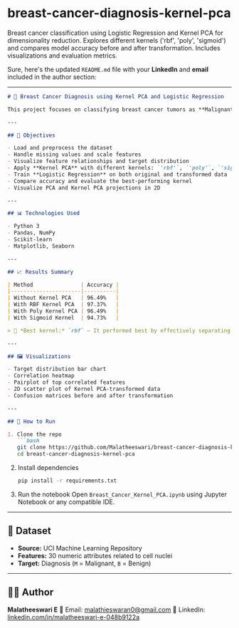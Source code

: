 # breast-cancer-diagnosis-kernel-pca
Breast cancer classification using Logistic Regression and Kernel PCA for dimensionality reduction. Explores different kernels ('rbf', 'poly', 'sigmoid') and compares model accuracy before and after transformation. Includes visualizations and evaluation metrics.

Sure, here's the updated `README.md` file with your **LinkedIn** and **email** included in the author section:

---

````markdown
# 🧠 Breast Cancer Diagnosis using Kernel PCA and Logistic Regression

This project focuses on classifying breast cancer tumors as **Malignant (M)** or **Benign (B)** using the **Breast Cancer Wisconsin dataset**. It applies **Kernel PCA** for dimensionality reduction and trains a **Logistic Regression** model to compare classification performance with and without Kernel PCA.

---

## 📌 Objectives

- Load and preprocess the dataset
- Handle missing values and scale features
- Visualize feature relationships and target distribution
- Apply **Kernel PCA** with different kernels: `'rbf'`, `'poly'`, `'sigmoid'`
- Train **Logistic Regression** on both original and transformed data
- Compare accuracy and evaluate the best-performing kernel
- Visualize PCA and Kernel PCA projections in 2D

---

## 📊 Technologies Used

- Python 3
- Pandas, NumPy
- Scikit-learn
- Matplotlib, Seaborn

---

## 📈 Results Summary

| Method               | Accuracy |
|----------------------|----------|
| Without Kernel PCA   | 96.49%   |
| With RBF Kernel PCA  | 97.37%   |
| With Poly Kernel PCA | 96.49%   |
| With Sigmoid Kernel  | 94.73%   |

> 📌 *Best kernel:* `rbf` – It performed best by effectively separating the classes in nonlinear feature space.

---

## 🖼️ Visualizations

- Target distribution bar chart
- Correlation heatmap
- Pairplot of top correlated features
- 2D scatter plot of Kernel PCA-transformed data
- Confusion matrices before and after transformation

---

## 🚀 How to Run

1. Clone the repo  
   ```bash
   git clone https://github.com/Malatheeswari/breast-cancer-diagnosis-kernel-pca.git
   cd breast-cancer-diagnosis-kernel-pca
````

2. Install dependencies

   ```bash
   pip install -r requirements.txt
   ```

3. Run the notebook
   Open `Breast_Cancer_Kernel_PCA.ipynb` using Jupyter Notebook or any compatible IDE.

---

## 📂 Dataset

* **Source:** UCI Machine Learning Repository
* **Features:** 30 numeric attributes related to cell nuclei
* **Target:** Diagnosis (`M` = Malignant, `B` = Benign)

---

## 👩‍💻 Author

**Malatheeswari E**
📧 Email: [malathieswaran0@gmail.com](mailto:malathieswaran0@gmail.com)
🔗 LinkedIn: [linkedin.com/in/malatheeswari-e-048b9122a](https://www.linkedin.com/in/malatheeswari-e-048b9122a/)



